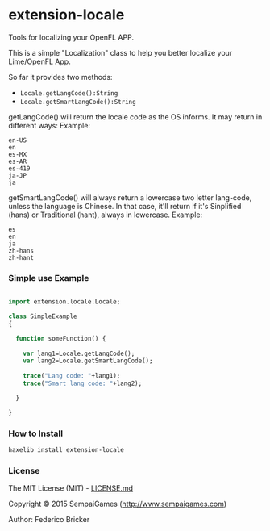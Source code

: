 # extension-locale
Tools for localizing your OpenFL APP.

This is a simple "Localization" class to help you better localize your Lime/OpenFL App.

So far it provides two methods:
* `Locale.getLangCode():String`
* `Locale.getSmartLangCode():String`

getLangCode() will return the locale code as the OS informs. It may return in different ways:
Example:
```
en-US
en
es-MX
es-AR
es-419
ja-JP
ja
```

getSmartLangCode() will always return a lowercase two letter lang-code, unless the language is Chinese. In that case, it'll return if it's Sinplified (hans) or Traditional (hant), always in lowercase.
Example:
```
es
en
ja
zh-hans
zh-hant
```

### Simple use Example

```haxe

import extension.locale.Locale;

class SimpleExample
{

  function someFunction() {
  
    var lang1=Locale.getLangCode();
    var lang2=Locale.getSmartLangCode();
    
    trace("Lang code: "+lang1);
    trace("Smart lang code: "+lang2);

  }

}

```

### How to Install

```bash
haxelib install extension-locale
```

### License

The MIT License (MIT) - [LICENSE.md](LICENSE.md)

Copyright &copy; 2015 SempaiGames (http://www.sempaigames.com)

Author: Federico Bricker

